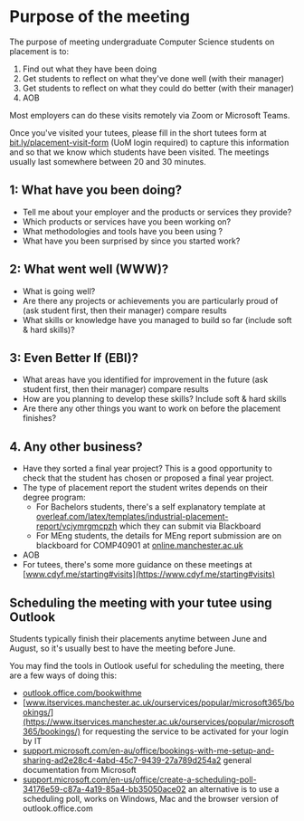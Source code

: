 # Purpose of the meeting

The purpose of meeting undergraduate Computer Science students on placement is to:

1. Find out what they have been doing
2. Get students to reflect on what they've done well (with their manager)
3. Get students to reflect on what they could do better (with their manager)
4. AOB

Most employers can do these visits remotely via Zoom or Microsoft Teams.

Once you've visited your tutees, please fill in the short tutees form at [bit.ly/placement-visit-form](https://bit.ly/placement-visit-form) (UoM login required) to capture this information and so that we know which students have been visited. The meetings usually last somewhere between 20 and 30 minutes.


## 1: What have you been doing?

* Tell me about your employer and the products or services they provide?
* Which products or services have you been working on? 
* What methodologies and tools have you been using ?
* What have you been surprised by since you started work?

## 2: What went well (WWW)? 

* What is going well? 
* Are there any projects or achievements you are particularly proud of (ask student first, then their manager) compare results
* What skills or knowledge have you managed to build so far (include soft & hard skills)?

## 3: Even Better If (EBI)?

* What areas have you identified for improvement in the future (ask student first, then their manager) compare results
* How are you planning to develop these skills? Include soft & hard skills
* Are there any other things you want to work on before the placement finishes?



## 4. Any other business?

* Have they sorted a final year project? This is a good opportunity to check that the student has chosen or proposed a final year project.
* The type of placement report the student writes depends on their degree program:
    + For Bachelors students, there's a self explanatory template at [overleaf.com/latex/templates/industrial-placement-report/vcjymrgmcpzh](https://www.overleaf.com/latex/templates/industrial-placement-report/vcjymrgmcpzh) which they can submit via Blackboard
    +  For MEng students, the details for MEng report submission are on blackboard for COMP40901 at [online.manchester.ac.uk](http://online.manchester.ac.uk/)
* AOB   
* For tutees, there's some more guidance on these meetings at [www.cdyf.me/starting#visits](https://www.cdyf.me/starting#visits)

## Scheduling the meeting with your tutee using Outlook

Students typically finish their placements anytime between June and August, so it's usually best to have the meeting before June.

You may find the tools in Outlook useful for scheduling the meeting, there are a few ways of doing this:

* [outlook.office.com/bookwithme](https://outlook.office.com/bookwithme/)
* [www.itservices.manchester.ac.uk/ourservices/popular/microsoft365/bookings/](https://www.itservices.manchester.ac.uk/ourservices/popular/microsoft365/bookings/) for requesting the service to be activated for your login by IT
* [support.microsoft.com/en-au/office/bookings-with-me-setup-and-sharing-ad2e28c4-4abd-45c7-9439-27a789d254a2](https://support.microsoft.com/en-au/office/bookings-with-me-setup-and-sharing-ad2e28c4-4abd-45c7-9439-27a789d254a2) general documentation from Microsoft
* [support.microsoft.com/en-us/office/create-a-scheduling-poll-34176e59-c87a-4a19-85a4-bb35050ace02](https://support.microsoft.com/en-us/office/create-a-scheduling-poll-34176e59-c87a-4a19-85a4-bb35050ace02) an alternative is to use a scheduling poll, works on Windows, Mac and the browser version of outlook.office.com

